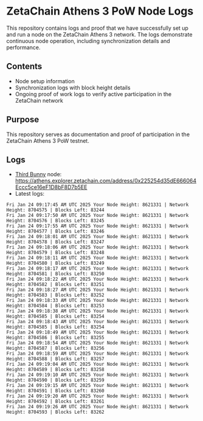 # ZetaChain Athens 3 PoW Node Logs
This repository contains logs and proof that we have successfully set up and run a node on the ZetaChain Athens 3 network. The logs demonstrate continuous node operation, including synchronization details and performance.

## Contents
- Node setup information
- Synchronization logs with block height details
- Ongoing proof of work logs to verify active participation in the ZetaChain network

## Purpose
This repository serves as documentation and proof of participation in the ZetaChain Athens 3 PoW testnet.

## Logs

- [Third Bunny](https://thirdbunny.xyz/) node: https://athens.explorer.zetachain.com/address/0x225254d35dE666064Eccc5ce16eF1D8bF8D7b5EE
- Latest logs:
```
Fri Jan 24 09:17:45 AM UTC 2025 Your Node Height: 8621331 | Network Height: 8704575 | Blocks Left: 83244
Fri Jan 24 09:17:50 AM UTC 2025 Your Node Height: 8621331 | Network Height: 8704576 | Blocks Left: 83245
Fri Jan 24 09:17:55 AM UTC 2025 Your Node Height: 8621331 | Network Height: 8704577 | Blocks Left: 83246
Fri Jan 24 09:18:01 AM UTC 2025 Your Node Height: 8621331 | Network Height: 8704578 | Blocks Left: 83247
Fri Jan 24 09:18:06 AM UTC 2025 Your Node Height: 8621331 | Network Height: 8704579 | Blocks Left: 83248
Fri Jan 24 09:18:11 AM UTC 2025 Your Node Height: 8621331 | Network Height: 8704580 | Blocks Left: 83249
Fri Jan 24 09:18:17 AM UTC 2025 Your Node Height: 8621331 | Network Height: 8704581 | Blocks Left: 83250
Fri Jan 24 09:18:22 AM UTC 2025 Your Node Height: 8621331 | Network Height: 8704582 | Blocks Left: 83251
Fri Jan 24 09:18:27 AM UTC 2025 Your Node Height: 8621331 | Network Height: 8704583 | Blocks Left: 83252
Fri Jan 24 09:18:33 AM UTC 2025 Your Node Height: 8621331 | Network Height: 8704584 | Blocks Left: 83253
Fri Jan 24 09:18:38 AM UTC 2025 Your Node Height: 8621331 | Network Height: 8704585 | Blocks Left: 83254
Fri Jan 24 09:18:43 AM UTC 2025 Your Node Height: 8621331 | Network Height: 8704585 | Blocks Left: 83254
Fri Jan 24 09:18:49 AM UTC 2025 Your Node Height: 8621331 | Network Height: 8704586 | Blocks Left: 83255
Fri Jan 24 09:18:54 AM UTC 2025 Your Node Height: 8621331 | Network Height: 8704587 | Blocks Left: 83256
Fri Jan 24 09:18:59 AM UTC 2025 Your Node Height: 8621331 | Network Height: 8704588 | Blocks Left: 83257
Fri Jan 24 09:19:04 AM UTC 2025 Your Node Height: 8621331 | Network Height: 8704589 | Blocks Left: 83258
Fri Jan 24 09:19:10 AM UTC 2025 Your Node Height: 8621331 | Network Height: 8704590 | Blocks Left: 83259
Fri Jan 24 09:19:15 AM UTC 2025 Your Node Height: 8621331 | Network Height: 8704591 | Blocks Left: 83260
Fri Jan 24 09:19:20 AM UTC 2025 Your Node Height: 8621331 | Network Height: 8704592 | Blocks Left: 83261
Fri Jan 24 09:19:26 AM UTC 2025 Your Node Height: 8621331 | Network Height: 8704593 | Blocks Left: 83262
```
